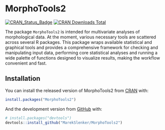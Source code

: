 
<!-- README.md is generated from README.Rmd. Please edit that file -->

# MorphoTools2

<!-- badges: start -->
[![CRAN_Status_Badge](https://www.r-pkg.org/badges/version/MorphoTools2)](https://CRAN.R-project.org/package=MorphoTools2)
[![CRAN Downloads Total](https://cranlogs.r-pkg.org/badges/MorphoTools2?color=brightgreen)](https://cran.r-project.org/package=MorphoTools2)
<!-- badges: end -->

The package `MorphoTools2` is intended for multivariate analyses of
morphological data. At the moment, various necessary tools are scattered
across several R packages. This package wraps available statistical and
graphical tools and provides a comprehensive framework for checking and
manipulating input data, performing core statistical analyses and
running a wide palette of functions designed to visualize results,
making the workflow convenient and fast.

## Installation

You can install the released version of MorphoTools2 from
[CRAN](https://CRAN.R-project.org/package=MorphoTools2) with:

``` r
install.packages("MorphoTools2")
```

And the development version from [GitHub](https://github.com/MarekSlenker/MorphoTools2) with:

``` r
# install.packages("devtools")
devtools::install_github("MarekSlenker/MorphoTools2")
```

